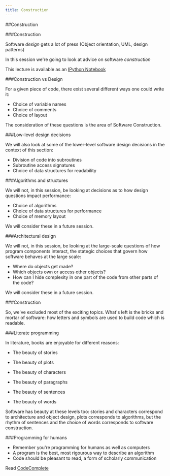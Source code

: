 ```yaml
---
title: Construction
---
```


##Construction

###Construction

Software *design* gets a lot of press (Object orientation, UML, design patterns)

In this session we're going to look at advice on software *construction*


This lecture is available as an [IPython Notebook](http://nbviewer.ipython.org/url/development.rc.ucl.ac.uk/training/engineering/session05/python/session05.ipynb)

###Construction vs Design

For a given piece of code, there exist several different ways one could write it:

* Choice of variable names
* Choice of comments
* Choice of layout

The consideration of these questions is the area of Software Construction.

###Low-level design decisions

We will also look at some of the lower-level software design decisions in the context of this section:

* Division of code into subroutines
* Subroutine access signatures
* Choice of data structures for readability

###Algorithms and structures

We will not, in this session, be looking at decisions as to how design questions impact performance:

* Choice of algorithms
* Choice of data structures for performance
* Choice of memory layout

We will consider these in a future session.

###Architectural design

We will not, in this session, be looking at the large-scale questions of how program components interact,
the stategic choices that govern how software behaves at the large scale:

* Where do objects get made?
* Which objects own or access other objects?
* How can I hide complexity in one part of the code from other parts of the code?

We will consider these in a future session.

###Construction

So, we've excluded most of the exciting topics. What's left is the bricks and mortar of software:
how letters and symbols are used to build code which is readable.

###Literate programming

In literature, books are enjoyable for different reasons:

* The beauty of stories
* The beauty of plots
* The beauty of characters

* The beauty of paragraphs
* The beauty of sentences
* The beauty of words

Software has beauty at these levels too: stories and characters correspond to architecture and object design,
plots corresponds to algorithms, but the rhythm of sentences and the choice of words corresponds
to software construction.

###Programming for humans

* Remember you're programming for humans as well as computers
* A program is the best, most rigourous way to describe an algorithm
* Code should be pleasant to read, a form of scholarly communication

Read [CodeComplete](http://www.amazon.co.uk/Code-Complete-Practical-Handbook-Construction/dp/0735619670)


